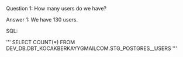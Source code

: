 Question 1: How many users do we have?

Answer 1: We have 130 users.

SQL:

'''
SELECT COUNT(*) 
FROM DEV_DB.DBT_KOCAKBERKAYYGMAILCOM.STG_POSTGRES__USERS
'''

